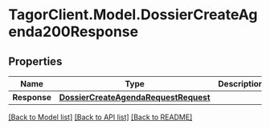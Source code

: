 # TagorClient.Model.DossierCreateAgenda200Response

## Properties

Name | Type | Description | Notes
------------ | ------------- | ------------- | -------------
**Response** | [**DossierCreateAgendaRequestRequest**](DossierCreateAgendaRequestRequest.md) |  | [optional] 

[[Back to Model list]](../README.md#documentation-for-models) [[Back to API list]](../README.md#documentation-for-api-endpoints) [[Back to README]](../README.md)

